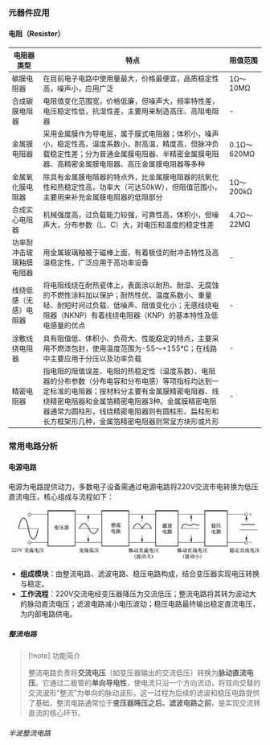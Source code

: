 ### 元器件应用

#### 电阻（Resister）

|电阻器类型|特点|阻值范围|
| ---- | ---- | ---- |
|碳膜电阻器|在目前电子电路中使用量最大，价格最便宜，品质稳定性高，噪声小，应用广泛|1Ω～10MΩ|
|合成碳膜电阻器|电阻值变化范围宽，价格低廉，但噪声大，频率特性差，电压稳定性低，抗湿性差，主要用来制造高压、高阻电阻器| - |
|金属膜电阻器|采用金属膜作为导电层，属于膜式电阻器；体积小，噪声小，稳定性高，温度系数小，耐高温，精度高，但脉冲负载稳定性差；分为普通金属膜电阻器、半精密金属膜电阻器、高精密金属膜电阻器、高压金属膜电阻器等多种|0.1Ω～620MΩ|
|金属氧化膜电阻器|除具有金属膜电阻器的特点外，比金属膜电阻器的抗氧化性和热稳定性高，功率大（可达50kW），但阻值范围小，主要用来补充金属膜电阻器的低阻部分|1Ω～200kΩ|
|合成实心电阻器|机械强度高，过负载能力较强，可靠性高，体积小，但噪声大，分布参数（L、C）大，对电压和温度的稳定性差|4.7Ω～22MΩ|
|功率耐冲击玻璃釉膜电阻器|用金属玻璃釉被于磁棒上面，有着极佳的耐冲击特性及高温稳定性，广泛应用于高功率设备| - |
|线绕低感（无感）电阻器|将电阻线绕在耐热瓷体上，表面涂以耐热、耐湿、无腐蚀的不燃性涂料加以保护；耐热性优、温度系数小、重量轻、耐短时间过负载、低噪声、阻值变化小；无感线绕电阻器（NKNP）有着线绕电阻器（KNP）的基本特性及低电感量的优点| - |
|涂敷线绕电阻器|具有阻值低、体积小、负荷大、性能稳定的特点，主要采用不燃漆包封，使用温度范围为-55～+155℃；在线路中主要应用于分压以及功率负载| - |
|精密电阻器|指电阻的阻值误差、电阻的热稳定性（温度系数）、电阻器的分布参数（分布电容和分布电感）等项指标均达到一定标准的电阻器；按材料分主要有金属膜精密电阻器、线绕精密电阻器和金属箔精密电阻器3种。金属膜精密电阻器通常为圆柱形，线绕精密电阻器则有圆柱形、扁柱形和长方框架形几种，金属箔精密电阻器则常呈方块形或片形| - |

### 常用电路分析

#### 电源电路

电源为电路提供动力，多数电子设备需通过电源电路将220V交流市电转换为低压直流电压，核心组成与流程如下：

![alt text](image.png)

- **组成模块**：由整流电路、滤波电路、稳压电路构成，结合变压器实现电压转换与稳定。
- **工作流程**：220V交流电经变压器降压为交流低压；整流电路将其转为波动大的脉动直流电压；滤波电路减小电压波动；稳压电路最终输出稳定直流电压，为内部电路供电。

##### 整流电路

> [!note] 功能简介
>
> 整流电路负责将**交流电压**（如变压器输出的交流低压）转换为**脉动直流电压**。它通过二极管的**单向导电性**，使电流只沿一个方向流动，将双向交替的交流波形“整流”为单向的脉动波形。这一过程为后续的滤波和稳压电路提供了基础。整流电路通常位于**变压器降压之后、滤波电路之前**，是实现交流转直流的核心环节。

###### 半波整流电路


